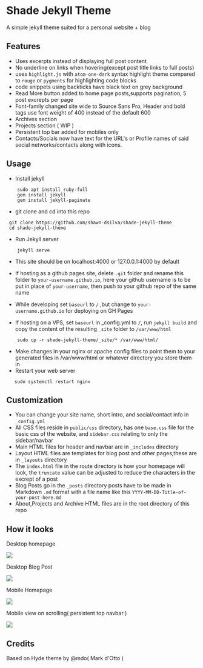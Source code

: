 # Shade Jekyll Theme

A simple jekyll theme suited for a personal website + blog

## Features
- Uses excerpts instead of displaying full post content
- No underline on links when hovering(except post title links to full posts)
- uses `highlight.js` with `atom-one-dark` syntax highlight theme compared to `rouge` or `pygments` 
for highlighting code blocks
- code snippets using backticks have black text on grey background
- Read More button added to home page posts,supports pagination, 5 post excrepts per page
- Font-family changed site wide to Source Sans Pro, Header and bold tags use font weight of 400 instead of the default 600
- Archives section
- Projects section ( WIP )
- Persistent top bar added for mobiles only
- Contacts/Socials now have text for the URL's or Profile names of said social networks/contacts along with icons.

## Usage
- Install jekyll
```
    sudo apt install ruby-full
    gem install jekyll
    gem install jekyll-paginate
```
- git clone and cd into this repo
```
 git clone https://github.com/shawn-dsilva/shade-jekyll-theme
 cd shade-jekyll-theme
```
- Run Jekyll server
```
    jekyll serve
```
- This site should be on localhost:4000 or 127.0.0.1:4000 by default

- If hosting as a github pages site, delete `.git` folder and rename this folder to `your-username.github.io`, here your github username is to be put in place of `your-username`, then push to your github repo of the same name

- While developing set `baseurl` to `/` ,but change to `your-username.github.io` for deploying on GH Pages

- If hosting on a VPS, set `baseurl` in _config.yml to `/`, run `jekyll build` and copy the content of the resulting `_site` folder to `/var/www/html`
```
    sudo cp -r shade-jekyll-theme/_site/* /var/www/html/
```
- Make changes in your nginx or apache config files to point them to your generated files in /var/www/html or whatever directory you store them in
- Restart your web server 
```
   sudo systemctl restart nginx
```


## Customization

- You can change your site name, short intro, and social/contact info in `_config.yml`
- All CSS files reside in `public/css` directory, has one `base.css` file for the basic css of the website, and `sidebar.css` relating to only the sidebar/navbar
- Main HTML files for header and navbar are in `_includes` directory
- Layout HTML files are templates for blog post and other pages,these are in `_layouts` directory
- The `index.html` file in the route directory is how your homepage will look, the `truncate` value can be adjusted to reduce the characters in the excrept of a post
- Blog Posts go in the `_posts` directory posts have to be made in Markdown `.md` format with a file name like this `YYYY-MM-DD-Title-of-your-post-here.md`
- About,Projects and Archive HTML files are in the root directory of this repo

## How it looks

Desktop homepage 

<img src="https://i.imgur.com/MDH3BzA.png">

Desktop Blog Post 

<img src="https://i.imgur.com/GyHADVT.png">

Mobile Homepage

<img src="https://i.imgur.com/SPbZrfv.png">

Mobile view on scrolling( persistent top navbar )

<img src="https://i.imgur.com/Cp3x9uY.png">

## Credits

Based on Hyde theme by @mdo( Mark d'Otto )
